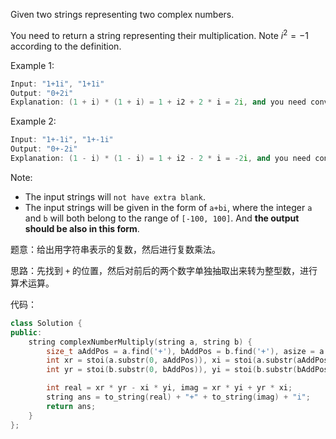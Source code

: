 Given two strings representing two complex numbers.

You need to return a string representing their multiplication. Note $i^2 = -1$ according to the definition.

Example 1:

```cpp
Input: "1+1i", "1+1i"
Output: "0+2i"
Explanation: (1 + i) * (1 + i) = 1 + i2 + 2 * i = 2i, and you need convert it to the form of 0+2i.
```

Example 2:

```cpp
Input: "1+-1i", "1+-1i"
Output: "0+-2i"
Explanation: (1 - i) * (1 - i) = 1 + i2 - 2 * i = -2i, and you need convert it to the form of 0+-2i.
```

Note:

-    The input strings will `not have extra blank`.
-   The input strings will be given in the form of `a+bi`, where the integer `a` and `b` will both belong to the range of `[-100, 100]`. And **the output should be also in this form**.

题意：给出用字符串表示的复数，然后进行复数乘法。

思路：先找到 `+` 的位置，然后对前后的两个数字单独抽取出来转为整型数，进行算术运算。

代码：
```cpp
class Solution {
public:
    string complexNumberMultiply(string a, string b) {
        size_t aAddPos = a.find('+'), bAddPos = b.find('+'), asize = a.size(), bsize = b.size();
        int xr = stoi(a.substr(0, aAddPos)), xi = stoi(a.substr(aAddPos + 1, asize - 1 - aAddPos));
        int yr = stoi(b.substr(0, bAddPos)), yi = stoi(b.substr(bAddPos + 1, bsize - 1 - bAddPos));

        int real = xr * yr - xi * yi, imag = xr * yi + yr * xi;
        string ans = to_string(real) + "+" + to_string(imag) + "i";
        return ans;
    }
};
```
